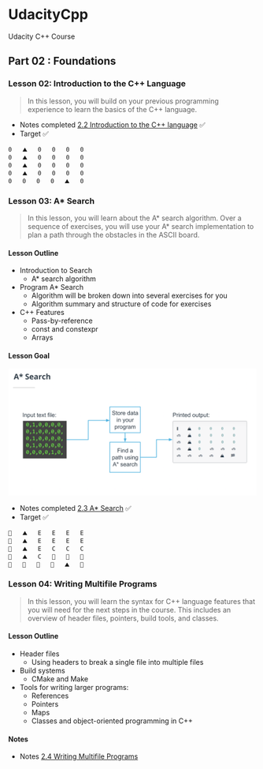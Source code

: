 # UdacityCpp
Udacity C++ Course

## Part 02 : Foundations
### Lesson 02: Introduction to the C++ Language
> In this lesson, you will build on your previous programming experience to learn the basics of the C++ language.
- Notes completed [2.2 Introduction to the C++ language](https://github.com/huyup1e2n3g/UdacityCpp/blob/main/doc/2.2Introduction%20to%20the%20C%2B%2B%20language.md) ✅
- Target ✅
```
0   ⛰️   0   0   0   0   
0   ⛰️   0   0   0   0   
0   ⛰️   0   0   0   0   
0   ⛰️   0   0   0   0   
0   0   0   0   ⛰️   0  
```

### Lesson 03: A* Search
> In this lesson, you will learn about the A* search algorithm. Over a sequence of exercises, you will use your A* search implementation to plan a path through the obstacles in the ASCII board.

#### Lesson Outline

- Introduction to Search
  - A* search algorithm
- Program A* Search
  - Algorithm will be broken down into several exercises for you 
  - Algorithm summary and structure of code for exercises
- C++ Features
  - Pass-by-reference
  - const and constexpr
  - Arrays

#### Lesson Goal
![image-20220529102341603.png](https://github.com/huyup1e2n3g/UdacityCpp/blob/main/img/image-20220529102341603.png)

- Notes completed [2.3 A* Search](https://github.com/huyup1e2n3g/UdacityCpp/blob/main/doc/2.3A*%20Search.md) ✅
- Target ✅
```
🚦   ⛰️   E   E   E   E   
🚗   ⛰️   E   E   E   E   
🚗   ⛰️   E   C   C   C   
🚗   ⛰️   C   🚗   🚗   🚗   
🚗   🚗   🚗   🚗   ⛰️   🏁 
```
### Lesson 04: Writing Multifile Programs
> In this lesson, you will learn the syntax for C++ language features that you will need for the next steps in the course. This includes an overview of header files, pointers, build tools, and classes.

#### Lesson Outline
- Header files
  - Using headers to break a single file into multiple files
- Build systems
  - CMake and Make
- Tools for writing larger programs:
  - References
  - Pointers
  - Maps
  - Classes and object-oriented programming in C++

#### Notes
- Notes [2.4 Writing Multifile Programs](https://github.com/huyup1e2n3g/UdacityCpp/blob/main/doc/2.4Writng%20Multifile%20Programs.md)
